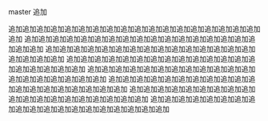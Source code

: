 master
追加

追加追加追加追加追加追加追加追加追加追加追加追加追加追加追加追加追加追加追加
追加追加追加追加追加追加追加追加追加追加追加追加追加追加追加追加追加追加追加
追加追加追加追加追加追加追加追加追加追加追加追加追加追加追加追加追加追加追加
追加追加追加追加追加追加追加追加追加追加追加追加追加追加追加追加追加追加追加
追加追加追加追加追加追加追加追加追加追加追加追加追加追加追加追加追加追加追加
追加追加追加追加追加追加追加追加追加追加追加追加追加追加追加追加追加追加追加
追加追加追加追加追加追加追加追加追加追加追加追加追加追加追加追加追加追加追加
追加追加追加追加追加追加追加追加追加追加追加追加追加追加追加追加追加追加追加
